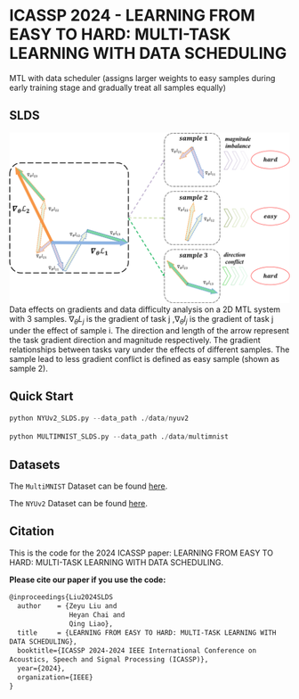 # ICASSP 2024 - LEARNING FROM EASY TO HARD: MULTI-TASK LEARNING WITH DATA SCHEDULING
MTL with data scheduler (assigns larger weights to easy samples during early training stage and gradually treat all samples equally)
## SLDS
![SLDS Diagram](https://github.com/ZeyuLiu0706/SLDS/blob/main/img/SLDS.png)
Data effects on gradients and data difficulty analysis on a 2D MTL system with 3 samples. $∇_θL_j$ is the gradient of task j ,$∇_θl_j$ is the gradient of task j under the effect of sample i. The direction and length of the arrow represent the task gradient direction and magnitude respectively. The gradient relationships between tasks vary under the effects of different samples. The sample lead to less gradient conflict is defined as easy sample (shown as sample 2).
## Quick Start 
```python
python NYUv2_SLDS.py --data_path ./data/nyuv2

python MULTIMNIST_SLDS.py --data_path ./data/multimnist
```

## Datasets

The `MultiMNIST` Dataset can be found [here](https://github.com/intel-isl/MultiObjectiveOptimization).

The `NYUv2` Dataset can be found [here](https://drive.google.com/file/d/11pWuQXMFBNMIIB4VYMzi9RPE-nMOBU8g/view).


## Citation
This is the code for the 2024 ICASSP paper: LEARNING FROM EASY TO HARD: MULTI-TASK LEARNING WITH DATA SCHEDULING.

**Please cite our paper if you use the code:**
```
@inproceedings{Liu2024SLDS
  author    = {Zeyu Liu and
               Heyan Chai and
               Qing Liao},
  title     = {LEARNING FROM EASY TO HARD: MULTI-TASK LEARNING WITH DATA SCHEDULING},
  booktitle={ICASSP 2024-2024 IEEE International Conference on Acoustics, Speech and Signal Processing (ICASSP)},
  year={2024},
  organization={IEEE}
}
```
